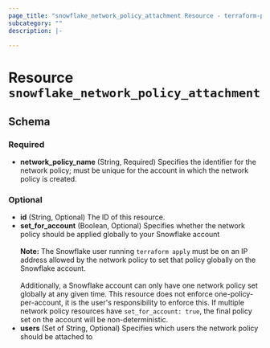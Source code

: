 ```yaml
---
page_title: "snowflake_network_policy_attachment Resource - terraform-provider-snowflake"
subcategory: ""
description: |-
  
---
```


# Resource `snowflake_network_policy_attachment`





## Schema

### Required

- **network_policy_name** (String, Required) Specifies the identifier for the network policy; must be unique for the account in which the network policy is created.

### Optional

- **id** (String, Optional) The ID of this resource.
- **set_for_account** (Boolean, Optional) Specifies whether the network policy should be applied globally to your Snowflake account<br><br>**Note:** The Snowflake user running `terraform apply` must be on an IP address allowed by the network policy to set that policy globally on the Snowflake account.<br><br>Additionally, a Snowflake account can only have one network policy set globally at any given time. This resource does not enforce one-policy-per-account, it is the user's responsibility to enforce this. If multiple network policy resources have `set_for_account: true`, the final policy set on the account will be non-deterministic.
- **users** (Set of String, Optional) Specifies which users the network policy should be attached to


